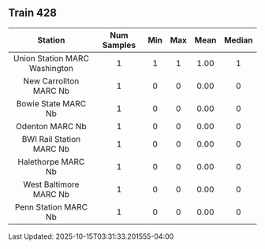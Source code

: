 ## Train 428

| Station | Num Samples | Min | Max | Mean | Median |
| :-----: | :---------: | :-: | :-: | :--: | :----: |
| Union Station MARC Washington | 1 | 1 | 1 | 1.00 | 1 |
| New Carrollton MARC Nb | 1 | 0 | 0 | 0.00 | 0 |
| Bowie State MARC Nb | 1 | 0 | 0 | 0.00 | 0 |
| Odenton MARC Nb | 1 | 0 | 0 | 0.00 | 0 |
| BWI Rail Station MARC Nb | 1 | 0 | 0 | 0.00 | 0 |
| Halethorpe MARC Nb | 1 | 0 | 0 | 0.00 | 0 |
| West Baltimore MARC Nb | 1 | 0 | 0 | 0.00 | 0 |
| Penn Station MARC Nb | 1 | 0 | 0 | 0.00 | 0 |


Last Updated: 2025-10-15T03:31:33.201555-04:00